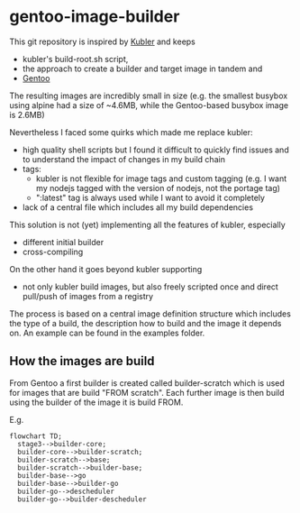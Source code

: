 # gentoo-image-builder

This git repository is inspired by [Kubler](https://github.com/edannenberg/kubler) and keeps 
- kubler's build-root.sh script,
- the approach to create a builder and target image in tandem and
- [Gentoo](https://www.gentoo.org/)

The resulting images are incredibly small in size (e.g. the smallest busybox using alpine had a size of ~4.6MB, while the Gentoo-based busybox image is 2.6MB)

Nevertheless I faced some quirks which made me replace kubler:
- high quality shell scripts but I found it difficult to quickly find issues and to understand the impact of changes in my build chain
- tags:
  - kubler is not flexible for image tags and custom tagging (e.g. I want my nodejs tagged with the version of nodejs, not the portage tag)
  - ":latest" tag is always used while I want to avoid it completely
- lack of a central file which includes all my build dependencies

This solution is not (yet) implementing all the features of kubler, especially
- different initial builder
- cross-compiling 

On the other hand it goes beyond kubler supporting
- not only kubler build images, but also freely scripted once and direct pull/push of images from a registry

The process is based on a central image definition structure which includes the type of a build, the description how to build and the image it depends on.
An example can be found in the examples folder.


## How the images are build
From Gentoo a first builder is created called builder-scratch which is used for images that are build "FROM scratch".
Each further image is then build using the builder of the image it is build FROM.

E.g.
```mermaid
flowchart TD; 
  stage3-->builder-core;
  builder-core-->builder-scratch;
  builder-scratch-->base;
  builder-scratch-->builder-base;
  builder-base-->go
  builder-base-->builder-go
  builder-go-->descheduler
  builder-go-->builder-descheduler
```


